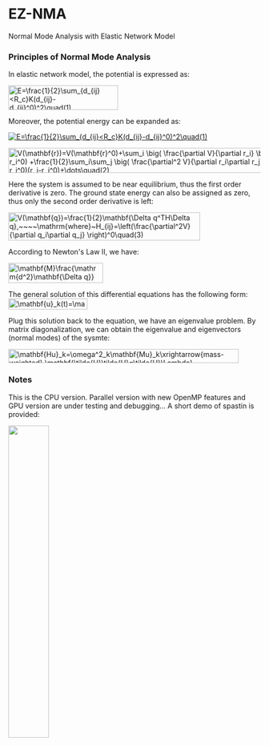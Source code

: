 # EZ-NMA
Normal Mode Analysis with Elastic Network Model


### Principles of Normal Mode Analysis
In elastic network model, the potential is expressed as:

<img src="http://www.sciweavers.org/tex2img.php?eq=E%3D%5Cfrac%7B1%7D%7B2%7D%5Csum_%7Bd_%7Bij%7D%3CR_c%7DK%28d_%7Bij%7D-d_%7Bij%7D%5E0%29%5E2%5Cquad%281%29&bc=White&fc=Black&im=png&fs=12&ff=mathpazo&edit=0" align="center" border="0" alt="E=\frac{1}{2}\sum_{d_{ij}<R_c}K(d_{ij}-d_{ij}^0)^2\quad(1)" width="219" height="49" >

Moreover, the potential energy can be expanded as:

<a href="https://www.codecogs.com/eqnedit.php?latex=E=\frac{1}{2}\sum_{d_{ij}<R_c}K(d_{ij}-d_{ij}^0)^2\quad(1)" target="_blank"><img src="https://latex.codecogs.com/png.latex?E=\frac{1}{2}\sum_{d_{ij}<R_c}K(d_{ij}-d_{ij}^0)^2\quad(1)" title="E=\frac{1}{2}\sum_{d_{ij}<R_c}K(d_{ij}-d_{ij}^0)^2\quad(1)" /></a>

<img src="http://www.sciweavers.org/tex2img.php?eq=V%28%5Cmathbf%7Br%7D%29%3DV%28%5Cmathbf%7Br%7D%5E0%29%2B%5Csum_i%20%5Cbig%28%20%5Cfrac%7B%5Cpartial%20V%7D%7B%5Cpartial%20r_i%7D%20%5Cbig%29%5E0%28r_i-r_i%5E0%29%20%2B%5Cfrac%7B1%7D%7B2%7D%5Csum_i%5Csum_j%20%5Cbig%28%20%5Cfrac%7B%5Cpartial%5E2%20V%7D%7B%5Cpartial%20r_i%5Cpartial%20r_j%7D%20%5Cbig%29%5E0%28r_i-r_i%5E0%29%28r_j-r_j%5E0%29%2B%5Cdots%5Cquad%282%29&bc=White&fc=Black&im=png&fs=12&ff=mathpazo&edit=0" align="center" border="0" alt="V(\mathbf{r})=V(\mathbf{r}^0)+\sum_i \big( \frac{\partial V}{\partial r_i} \big)^0(r_i-r_i^0) +\frac{1}{2}\sum_i\sum_j \big( \frac{\partial^2 V}{\partial r_i\partial r_j} \big)^0(r_i-r_i^0)(r_j-r_j^0)+\dots\quad(2)" width="593" height="50" />

Here the system is assumed to be near equilibrium, thus the first order derivative is zero. The ground state energy can also be assigned as zero, thus only the second order derivative is left:

<img src="http://www.sciweavers.org/tex2img.php?eq=V%28%5Cmathbf%7Bq%7D%29%3D%5Cfrac%7B1%7D%7B2%7D%5Cmathbf%7B%5CDelta%20q%5ETH%5CDelta%20q%7D%2C%7E%7E%7E%7E%5Cmathrm%7Bwhere%7D%7EH_%7Bij%7D%3D%5Cleft%28%5Cfrac%7B%5Cpartial%5E2V%7D%7B%5Cpartial%20q_i%5Cpartial%20q_j%7D%20%5Cright%29%5E0%5Cquad%283%29&bc=White&fc=Black&im=png&fs=12&ff=mathpazo&edit=0" align="center" border="0" alt="V(\mathbf{q})=\frac{1}{2}\mathbf{\Delta q^TH\Delta q},~~~~\mathrm{where}~H_{ij}=\left(\frac{\partial^2V}{\partial q_i\partial q_j} \right)^0\quad(3)" width="383" height="56" />

According to Newton's Law II, we have:

<img src="http://www.sciweavers.org/tex2img.php?eq=%5Cmathbf%7BM%7D%5Cfrac%7B%5Cmathrm%7Bd%5E2%7D%5Cmathbf%7B%5CDelta%20q%7D%7D%7B%5Cmathrm%7Bd%7Dt%5E2%7D%2B%5Cmathbf%7BH%5CDelta%20q%7D%3D0%5Cquad%283%29&bc=White&fc=Black&im=png&fs=12&ff=mathpazo&edit=0" align="center" border="0" alt="\mathbf{M}\frac{\mathrm{d^2}\mathbf{\Delta q}}{\mathrm{d}t^2}+\mathbf{H\Delta q}=0\quad(4)" width="189" height="40" />

The general solution of this differential equations has the following form:
<img src="http://www.sciweavers.org/tex2img.php?eq=%5Cmathbf%7Bu%7D_k%28t%29%3D%5Cmathbf%7Ba%7D_ke%5E%7B-i%5Comega_kt%7D%5Cquad%285%29&bc=White&fc=Black&im=png&fs=12&ff=mathpazo&edit=0" align="center" border="0" alt="\mathbf{u}_k(t)=\mathbf{a}_ke^{-i\omega_kt}\quad(5)" width="158" height="22" />

Plug this solution back to the equation, we have an eigenvalue problem. By matrix diagonalization, we can obtain the eigenvalue and eigenvectors (normal modes) of the sysmte:

<img src="http://www.sciweavers.org/tex2img.php?eq=%5Cmathbf%7BHu%7D_k%3D%5Comega%5E2_k%5Cmathbf%7BMu%7D_k%5Cxrightarrow%7Bmass-weighted%7D%20%5Cmathbf%7B%5Ctilde%7BH%7D%5Ctilde%7BU%7D%3D%5Ctilde%7BU%7D%5CLambda%7D%20%5CLongleftrightarrow%5Ccolor%7Bred%7D%5Cmathbf%7B%5Ctilde%7BU%7D%5ET%5Ctilde%7BH%7D%5Ctilde%7BU%7D%3D%5CLambda%7D%5Ccolor%7Bblack%7D%5Cquad%286%29&bc=White&fc=Black&im=png&fs=12&ff=mathpazo&edit=0" align="center" border="0" alt="\mathbf{Hu}_k=\omega^2_k\mathbf{Mu}_k\xrightarrow{mass-weighted} \mathbf{\tilde{H}\tilde{U}=\tilde{U}\Lambda} \Longleftrightarrow\color{red}\mathbf{\tilde{U}^T\tilde{H}\tilde{U}=\Lambda}\color{black}\quad(6)" width="460" height="28" />

### Notes
This is the CPU version. Parallel version with new OpenMP features and GPU version are under testing and debugging...
A short demo of spastin is provided:

<img src="https://github.com/wangqi1990uc/ez-nma/blob/master/nma-demo.gif" width="40%" height="40%" />

